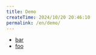 ```yaml
---
title: Demo
createTime: 2024/10/20 20:46:10
permalink: /en/demo/
---
```


- [bar](./bar.md)
- [foo](./foo.md)
